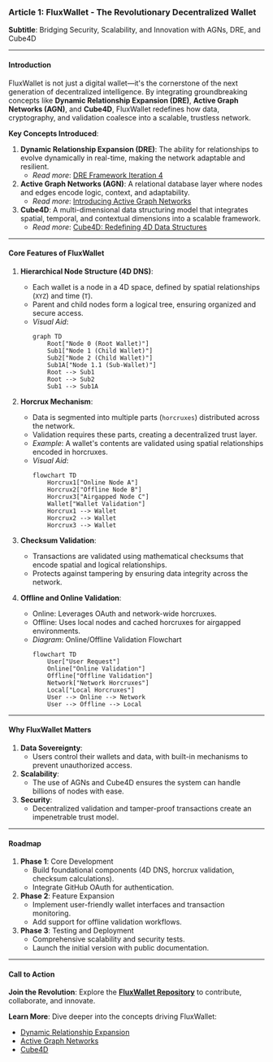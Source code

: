 ### **Article 1: FluxWallet - The Revolutionary Decentralized Wallet**
**Subtitle**: Bridging Security, Scalability, and Innovation with AGNs, DRE, and Cube4D

---

#### **Introduction**
FluxWallet is not just a digital wallet—it's the cornerstone of the next generation of decentralized intelligence. By integrating groundbreaking concepts like **Dynamic Relationship Expansion (DRE)**, **Active Graph Networks (AGN)**, and **Cube4D**, FluxWallet redefines how data, cryptography, and validation coalesce into a scalable, trustless network.

**Key Concepts Introduced**:
1. **Dynamic Relationship Expansion (DRE)**: The ability for relationships to evolve dynamically in real-time, making the network adaptable and resilient.
   - *Read more*: [DRE Framework Iteration 4](https://medium.com/cognitive-driven-ai-the-future-of-relational/dynamic-relationship-expansion-dre-framework-iteration-4-09443979f9ea)
2. **Active Graph Networks (AGN)**: A relational database layer where nodes and edges encode logic, context, and adaptability.
   - *Read more*: [Introducing Active Graph Networks](https://medium.com/@callummaystone/introducing-active-graph-networks-b4d5c8e76f1b)
3. **Cube4D**: A multi-dimensional data structuring model that integrates spatial, temporal, and contextual dimensions into a scalable framework.
   - *Read more*: [Cube4D: Redefining 4D Data Structures](https://medium.com/@callummaystone/cube4d-redefining-4d-data-structures-7e2d1f3c8e4e)

---

#### **Core Features of FluxWallet**

1. **Hierarchical Node Structure (4D DNS)**:
   - Each wallet is a node in a 4D space, defined by spatial relationships (`XYZ`) and time (`T`).
   - Parent and child nodes form a logical tree, ensuring organized and secure access.
   - *Visual Aid*:
     ```mermaid
     graph TD
         Root["Node 0 (Root Wallet)"]
         Sub1["Node 1 (Child Wallet)"]
         Sub2["Node 2 (Child Wallet)"]
         Sub1A["Node 1.1 (Sub-Wallet)"]
         Root --> Sub1
         Root --> Sub2
         Sub1 --> Sub1A
     ```

2. **Horcrux Mechanism**:
   - Data is segmented into multiple parts (`horcruxes`) distributed across the network.
   - Validation requires these parts, creating a decentralized trust layer.
   - *Example*: A wallet's contents are validated using spatial relationships encoded in horcruxes.
   - *Visual Aid*:
     ```mermaid
     flowchart TD
         Horcrux1["Online Node A"]
         Horcrux2["Offline Node B"]
         Horcrux3["Airgapped Node C"]
         Wallet["Wallet Validation"]
         Horcrux1 --> Wallet
         Horcrux2 --> Wallet
         Horcrux3 --> Wallet
     ```

3. **Checksum Validation**:
   - Transactions are validated using mathematical checksums that encode spatial and logical relationships.
   - Protects against tampering by ensuring data integrity across the network.

4. **Offline and Online Validation**:
   - Online: Leverages OAuth and network-wide horcruxes.
   - Offline: Uses local nodes and cached horcruxes for airgapped environments.
   - *Diagram*: Online/Offline Validation Flowchart
     ```mermaid
     flowchart TD
         User["User Request"]
         Online["Online Validation"]
         Offline["Offline Validation"]
         Network["Network Horcruxes"]
         Local["Local Horcruxes"]
         User --> Online --> Network
         User --> Offline --> Local
     ```

---

#### **Why FluxWallet Matters**
1. **Data Sovereignty**:
   - Users control their wallets and data, with built-in mechanisms to prevent unauthorized access.
2. **Scalability**:
   - The use of AGNs and Cube4D ensures the system can handle billions of nodes with ease.
3. **Security**:
   - Decentralized validation and tamper-proof transactions create an impenetrable trust model.

---

#### **Roadmap**
1. **Phase 1**: Core Development
   - Build foundational components (4D DNS, horcrux validation, checksum calculations).
   - Integrate GitHub OAuth for authentication.
2. **Phase 2**: Feature Expansion
   - Implement user-friendly wallet interfaces and transaction monitoring.
   - Add support for offline validation workflows.
3. **Phase 3**: Testing and Deployment
   - Comprehensive scalability and security tests.
   - Launch the initial version with public documentation.

---

#### **Call to Action**
**Join the Revolution**:
Explore the **[FluxWallet Repository](https://github.com/ConicuConsulting/FluxWallet)** to contribute, collaborate, and innovate.

**Learn More**:
Dive deeper into the concepts driving FluxWallet:
- [Dynamic Relationship Expansion](https://medium.com/cognitive-driven-ai-the-future-of-relational/dynamic-relationship-expansion-dre-framework-iteration-4-09443979f9ea)
- [Active Graph Networks](https://medium.com/@callummaystone/introducing-active-graph-networks-b4d5c8e76f1b)
- [Cube4D](https://medium.com/@callummaystone/cube4d-redefining-4d-data-structures-7e2d1f3c8e4e)

